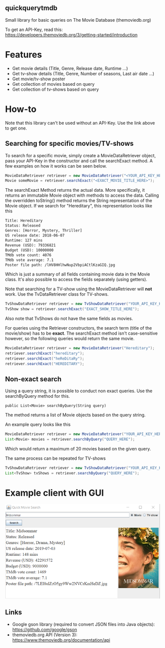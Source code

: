 ## quickquerytmdb
Small library for basic queries on The Movie Database (themoviedb.org)

To get an API-Key, read this:  
https://developers.themoviedb.org/3/getting-started/introduction
# Features
- Get movie details (Title, Genre, Release date, Runtime ...)
- Get tv-show details (Title, Genre, Number of seasons, Last air date ...)
- Get movie/tv-show poster
- Get collection of movies based on query
- Get collection of tv-shows based on query

# How-to
Note that this library can't be used without an API-Key. Use the link above to get one.

## Searching for specific movies/TV-shows

To search for a specific movie, simply create a MovieDataRetriever object, pass your API-Key in the constructor and call the searchExact method. A few examples on how it works can be seen below.  

```Java
MovieDataRetriever retriever = new MovieDataRetriever("<YOUR_API_KEY_HERE>");
Movie someMovie = retriever.searchExact("<EXACT_MOVIE_TITLE_HERE>");
```

The searchExact Method returns the actual data. More specifically, it returns an immutable Movie object with methods to access the data. Calling the overridden toString() method returns the String representation of the Movie object. If we search for "Hereditary", this representation looks like this

```
Title: Hereditary
Status: Released
Genres: [Horror, Mystery, Thriller]
US release date: 2018-06-07
Runtime: 127 mins
Revenue (USD): 79336821
Budget (USD): 10000000
TMdb vote count: 4076
TMdb vote average: 7.1
Poster file path: /lHV8HHlhwNup2VbpiACtlKzaGIQ.jpg
```

Which is just a summary of all fields containing movie data in the Movie class. It's also possible to access the fields separately (using getters).

Note that searching for a TV-show using the MovieDataRetriever will **not** work. Use the TvDataRetriever class for TV-shows.

```java
TvShowDataRetriever retriever = new TvShowDataRetriever("YOUR_API_KEY_HERE");
TvShow show = retriever.searchExact("EXACT_SHOW_TITLE_HERE");
```

Also note that TvShows do not have the same fields as movies.

For queries using the Retriever constructors, the search term (title of the movie/show) has to be **exact**. The searchExact method isn't case-sensitive however, so the following queries would return the same movie.

```java
MovieDataRetriever retriever = new MovieDataRetriever("Hereditary");
retriever.searchExact("hereditary");
retriever.searchExact("heReDitaRy");
retriever.searchExact("HEREDITARY");
```

## Non-exact search

Using a query string, it is possible to conduct non exact queries. Use the searchByQuery method for this.
```
public List<Movie> searchByQuery(String query)
```

The method returns a list of Movie objects based on the query string.  

An example query looks like this  
```java
MovieDataRetriever retriever = new MovieDataRetriever("YOUR_API_KEY_HERE);
List<Movie> movies = retriever.searchByQuery("QUERY_HERE");
```

Which would return a maximum of 20 movies based on the given query. 

The same process can be repeated for TV-shows

```java
TvShowDataRetriever retriever = new TvShowDataRetriever("YOUR_API_KEY_HERE);
List<TvShow> tvShows = retriever.searchByQuery("QUERY_HERE");
```

# Example client with GUI    
![moviequery](screenshots/movieexample.png)  

## Links
- Google gson library (required to convert JSON files into Java objects): https://github.com/google/gson
- themoviedb.org API (Version 3): https://www.themoviedb.org/documentation/api
